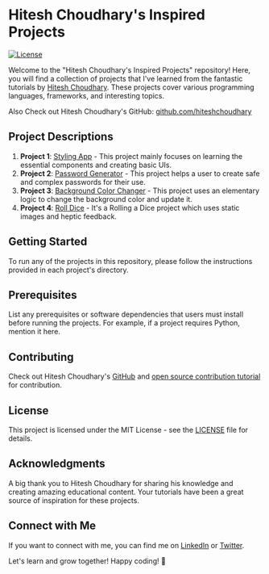 # Hitesh Choudhary's Inspired Projects

[![License](https://img.shields.io/badge/License-MIT-blue.svg)](https://opensource.org/licenses/MIT)

Welcome to the "Hitesh Choudhary's Inspired Projects" repository! Here, you will find a collection of projects that I've learned from the fantastic tutorials by [Hitesh Choudhary](https://www.youtube.com/playlist?list=PLRAV69dS1uWSjBBJ-egNNOd4mdblt1P4c). These projects cover various programming languages, frameworks, and interesting topics. 

Also Check out Hitesh Choudhary's GitHub: [github.com/hiteshchoudhary](https://github.com/hiteshchoudhary)

## Project Descriptions

1. **Project 1**: [Styling App](Project1/) - This project mainly focuses on learning the essential components and creating basic UIs.
2. **Project 2**: [Password Generator](Project2/) - This project helps a user to create safe and complex passwords for their use.
3. **Project 3**: [Background Color Changer](Project3/) - This project uses an elementary logic to change the background color and update it.
4. **Project 4**: [Roll Dice](Project4/) - It's a Rolling a Dice project which uses static images and heptic feedback.
<!-- Add more projects as needed -->

## Getting Started

To run any of the projects in this repository, please follow the instructions provided in each project's directory.

## Prerequisites

List any prerequisites or software dependencies that users must install before running the projects. For example, if a project requires Python, mention it here.

## Contributing

Check out Hitesh Choudhary's [GitHub](https://github.com/hiteshchoudhary) and [open source contribution tutorial](https://youtu.be/XfREwe2sUGs) for contribution.

## License

This project is licensed under the MIT License - see the [LICENSE](LICENSE) file for details.

## Acknowledgments

A big thank you to Hitesh Choudhary for sharing his knowledge and creating amazing educational content. Your tutorials have been a great source of inspiration for these projects.

## Connect with Me

If you want to connect with me, you can find me on [LinkedIn](https://www.linkedin.com/in/mayurmudoi/) or [Twitter](https://twitter.com/MudoiMayur).

Let's learn and grow together! Happy coding! 🚀
